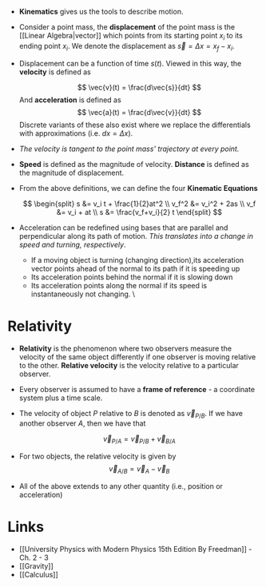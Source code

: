 * **Kinematics** gives us the tools to describe motion. 

* Consider a point mass, the **displacement** of the point mass is the [[Linear Algebra|vector]] which points from its starting point $x_i$ to its ending point $x_i$. We denote the displacement as $\vec{s} = \Delta x = x_f - x_i$.
* Displacement can be a function of time $s(t)$. Viewed in this way, the **velocity** is defined as 
  
  $$
  \vec{v}(t) = \frac{d\vec{s}}{dt}
  $$
  And **acceleration** is defined as 
  $$
  \vec{a}(t) = \frac{d\vec{v}}{dt}
  $$
  Discrete variants of these also exist where we replace the differentials with approximations (i.e. $dx = \Delta x$).

* *The velocity is tangent to the point mass' trajectory at every point.*
* **Speed** is defined as the magnitude of velocity. **Distance** is defined as the magnitude of displacement.

* From the above definitions, we can define the four **Kinematic Equations**
  
  $$
  \begin{split}
  s &= v_i t + \frac{1}{2}at^2 \\ 
  v_f^2 &= v_i^2 + 2as \\
  v_f &= v_i + at \\
  s &= \frac{v_f+v_i}{2} t
  \end{split}
  $$

* Acceleration can be redefined using bases that are parallel and perpendicular along its path of motion. *This translates into a change in speed and turning, respectively*.
	* If a moving object is turning (changing direction),its acceleration vector points ahead of the normal to its path if it is speeding up
	* Its acceleration points behind the normal if it is slowing down
	* Its acceleration points along the normal if its speed is instantaneously not changing.
\
# Relativity
* **Relativity** is the phenomenon where two observers measure the velocity of the same object differently if one observer is moving relative to the other. **Relative velocity** is the velocity relative to a particular observer.
* Every observer is assumed to have a **frame of reference** - a coordinate system plus a time scale.

* The velocity of object $P$ relative to $B$ is denoted as $\vec{v}_{P/B}$. If we have another observer $A$, then we have that 
  
  $$
  \vec{v}_{P/A} = \vec{v}_{P/B} + \vec{v}_{B/A}
  $$
* For two objects, the relative velocity is given by 
  $$
  \vec{v}_{A/B} = \vec{v}_A - \vec{v}_B
  $$
* All of the above extends to any other quantity (i.e., position or acceleration)

# Links
* [[University Physics with Modern Physics 15th Edition By Freedman]]  - Ch. 2 - 3
* [[Gravity]]
* [[Calculus]]